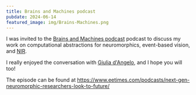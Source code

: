 ```yaml
---
title: Brains and Machines podcast
pubdate: 2024-06-14
featured_image: img/Brains-Machines.png
---
```


I was invited to the [Brains and Machines podcast](https://brainsandmachines.com/) podcast to discuss my work on computational abstractions for neuromorphics, event-based vision, and [NIR](https://neuroir.org).

I really enjoyed the conversation with [Giulia d'Angelo](https://brainsandmachines.net/author/giuliadangelo/), and I hope you will too!

The episode can be found at https://www.eetimes.com/podcasts/next-gen-neuromorphic-researchers-look-to-future/

